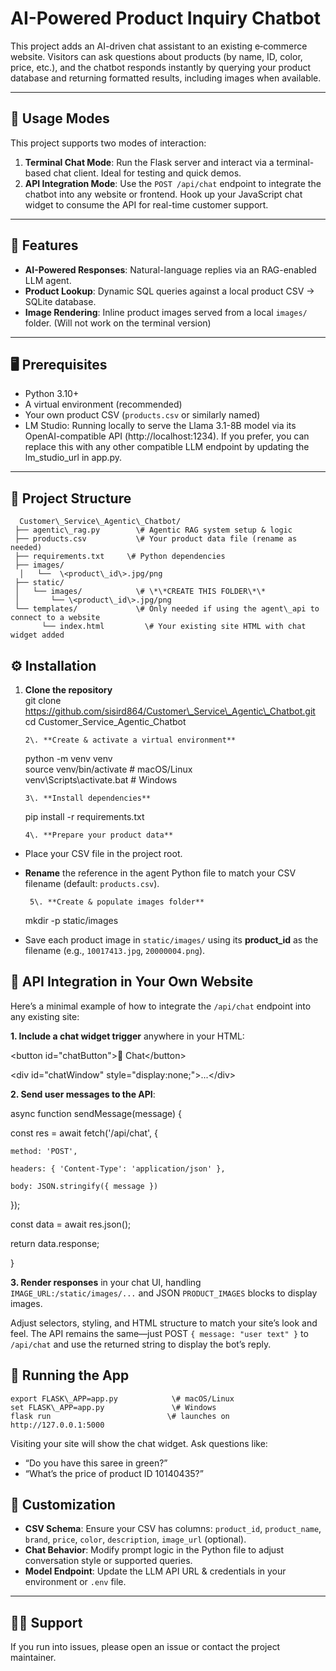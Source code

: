 # **AI-Powered Product Inquiry Chatbot**

This project adds an AI-driven chat assistant to an existing e‑commerce website. Visitors can ask questions about products (by name, ID, color, price, etc.), and the chatbot responds instantly by querying your product database and returning formatted results, including images when available.

---

## **🔄 Usage Modes**

This project supports two modes of interaction:

1. **Terminal Chat Mode**: Run the Flask server and interact via a terminal-based chat client. Ideal for testing and quick demos.  
2. **API Integration Mode**: Use the `POST /api/chat` endpoint to integrate the chatbot into any website or frontend. Hook up your JavaScript chat widget to consume the API for real-time customer support.

---

## **🚀 Features**

* **AI-Powered Responses**: Natural-language replies via an RAG-enabled LLM agent.  
* **Product Lookup**: Dynamic SQL queries against a local product CSV → SQLite database.  
* **Image Rendering**: Inline product images served from a local `images/` folder. (Will not work on the terminal version)

---

## **🖥️ Prerequisites**

* Python 3.10+  
* A virtual environment (recommended)  
* Your own product CSV (`products.csv` or similarly named)  
* LM Studio: Running locally to serve the Llama 3.1-8B model via its OpenAI-compatible API (http://localhost:1234). If you prefer, you can replace this with any other compatible LLM endpoint by updating the lm\_studio\_url in app.py.

---

## **📁 Project Structure**

      Customer\_Service\_Agentic\_Chatbot/  
     ├── agentic\_rag.py        \# Agentic RAG system setup & logic  
     ├── products.csv           \# Your product data file (rename as needed)  
     ├── requirements.txt     \# Python dependencies  
     ├── images/  
      │   └──  \<product\_id\>.jpg/png  
     ├── static/  
     │   └── images/            \# \*\*CREATE THIS FOLDER\*\*  
     │       └── \<product\_id\>.jpg/png  
     └── templates/             \# Only needed if using the agent\_api to connect to a website  
           └── index.html         \# Your existing site HTML with chat widget added

## **⚙️ Installation**

1. **Clone the repository**  
   git clone https://github.com/sisird864/Customer\_Service\_Agentic\_Chatbot.git  
   cd Customer\_Service\_Agentic\_Chatbot  
   

       2\. **Create & activate a virtual environment**  
	python \-m venv venv  
source venv/bin/activate       \# macOS/Linux  
venv\\Scripts\\activate.bat    \# Windows

       3\. **Install dependencies**  
	pip install \-r requirements.txt

       4\. **Prepare your product data**

* Place your CSV file in the project root.  
* **Rename** the reference in the agent Python file to match your CSV filename (default: `products.csv`).

       5\. **Create & populate images folder**

	mkdir \-p static/images

* Save each product image in `static/images/` using its **product\_id** as the filename (e.g., `10017413.jpg`, `20000004.png`).

## **📡 API Integration in Your Own Website**

Here’s a minimal example of how to integrate the `/api/chat` endpoint into any existing site:

**1\. Include a chat widget trigger** anywhere in your HTML:

\<button id="chatButton"\>💬 Chat\</button\>

\<div id="chatWindow" style="display:none;"\>...\</div\>

**2\. Send user messages to the API**:

async function sendMessage(message) {

  const res \= await fetch('/api/chat', {

    method: 'POST',

    headers: { 'Content-Type': 'application/json' },

    body: JSON.stringify({ message })

  });

  const data \= await res.json();

  return data.response;

}

**3\. Render responses** in your chat UI, handling `IMAGE_URL:/static/images/...` and JSON `PRODUCT_IMAGES` blocks to display images.

Adjust selectors, styling, and HTML structure to match your site’s look and feel. The API remains the same—just POST `{ message: "user text" }` to `/api/chat` and use the returned string to display the bot’s reply.

## **🚀 Running the App**

    export FLASK\_APP=app.py            \# macOS/Linux  
    set FLASK\_APP=app.py               \# Windows  
    flask run                          \# launches on http://127.0.0.1:5000

Visiting your site will show the chat widget. Ask questions like:

* “Do you have this saree in green?”  
* “What’s the price of product ID 10140435?”

## **🔧 Customization**

* **CSV Schema**: Ensure your CSV has columns: `product_id`, `product_name`, `brand`, `price`, `color`, `description`, `image_url` (optional).  
* **Chat Behavior**: Modify prompt logic in the Python file to adjust conversation style or supported queries.  
* **Model Endpoint**: Update the LLM API URL & credentials in your environment or `.env` file.

---

## **🙋‍♀️ Support**

If you run into issues, please open an issue or contact the project maintainer.

